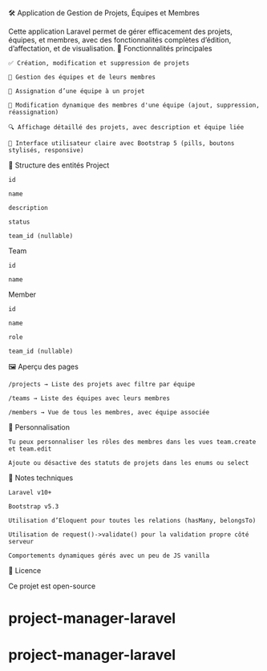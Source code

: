 🛠️ Application de Gestion de Projets, Équipes et Membres

Cette application Laravel permet de gérer efficacement des projets, équipes, et membres, avec des fonctionnalités complètes d’édition, d’affectation, et de visualisation.
🚀 Fonctionnalités principales

    ✅ Création, modification et suppression de projets

    👥 Gestion des équipes et de leurs membres

    🔗 Assignation d’une équipe à un projet

    🔄 Modification dynamique des membres d'une équipe (ajout, suppression, réassignation)

    🔍 Affichage détaillé des projets, avec description et équipe liée

    🧩 Interface utilisateur claire avec Bootstrap 5 (pills, boutons stylisés, responsive)

📁 Structure des entités
Project

    id

    name

    description

    status

    team_id (nullable)

Team

    id

    name

Member

    id

    name

    role

    team_id (nullable)

🖼️ Aperçu des pages

    /projects → Liste des projets avec filtre par équipe

    /teams → Liste des équipes avec leurs membres

    /members → Vue de tous les membres, avec équipe associée

📝 Personnalisation

    Tu peux personnaliser les rôles des membres dans les vues team.create et team.edit

    Ajoute ou désactive des statuts de projets dans les enums ou select

📌 Notes techniques

    Laravel v10+

    Bootstrap v5.3

    Utilisation d’Eloquent pour toutes les relations (hasMany, belongsTo)

    Utilisation de request()->validate() pour la validation propre côté serveur

    Comportements dynamiques gérés avec un peu de JS vanilla

📃 Licence

Ce projet est open-source
# project-manager-laravel
# project-manager-laravel
